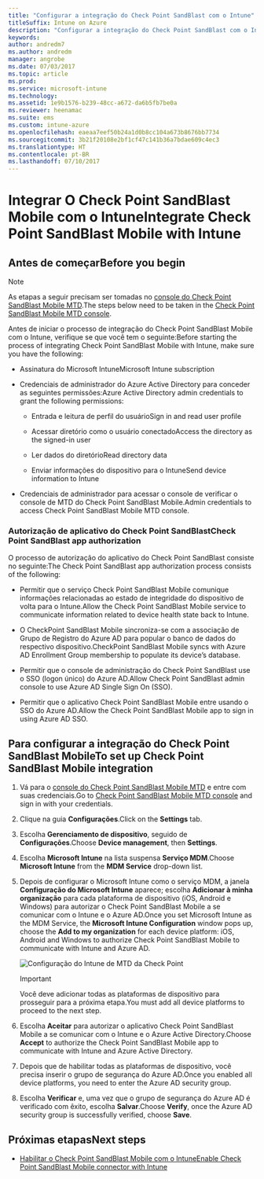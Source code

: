 ```yaml
---
title: "Configurar a integração do Check Point SandBlast com o Intune"
titleSuffix: Intune on Azure
description: "Configurar a integração do Check Point SandBlast com o Intune"
keywords: 
author: andredm7
ms.author: andredm
manager: angrobe
ms.date: 07/03/2017
ms.topic: article
ms.prod: 
ms.service: microsoft-intune
ms.technology: 
ms.assetid: 1e9b1576-b239-48cc-a672-da6b5fb7be0a
ms.reviewer: heenamac
ms.suite: ems
ms.custom: intune-azure
ms.openlocfilehash: eaeaa7eef50b24a1d0b8cc104a673b8676bb7734
ms.sourcegitcommit: 3b21f20108e2bf1cf47c141b36a7bdae609c4ec3
ms.translationtype: HT
ms.contentlocale: pt-BR
ms.lasthandoff: 07/10/2017
---
```

# <a name="integrate-check-point-sandblast-mobile-with-intune"></a><span data-ttu-id="96a21-103">Integrar O Check Point SandBlast Mobile com o Intune</span><span class="sxs-lookup"><span data-stu-id="96a21-103">Integrate Check Point SandBlast Mobile with Intune</span></span>

## <a name="before-you-begin"></a><span data-ttu-id="96a21-104">Antes de começar</span><span class="sxs-lookup"><span data-stu-id="96a21-104">Before you begin</span></span>

> [!NOTE] 
> <span data-ttu-id="96a21-105">As etapas a seguir precisam ser tomadas no [console do Check Point SandBlast Mobile MTD](https://intune-4.eu1.locsec.net/).</span><span class="sxs-lookup"><span data-stu-id="96a21-105">The steps below need to be taken in the [Check Point SandBlast Mobile MTD console](https://intune-4.eu1.locsec.net/).</span></span>

<span data-ttu-id="96a21-106">Antes de iniciar o processo de integração do Check Point SandBlast Mobile com o Intune, verifique se que você tem o seguinte:</span><span class="sxs-lookup"><span data-stu-id="96a21-106">Before starting the process of integrating Check Point SandBlast Mobile with Intune, make sure you have the following:</span></span>

-   <span data-ttu-id="96a21-107">Assinatura do Microsoft Intune</span><span class="sxs-lookup"><span data-stu-id="96a21-107">Microsoft Intune subscription</span></span>

-   <span data-ttu-id="96a21-108">Credenciais de administrador do Azure Active Directory para conceder as seguintes permissões:</span><span class="sxs-lookup"><span data-stu-id="96a21-108">Azure Active Directory admin credentials to grant the following permissions:</span></span>

    -   <span data-ttu-id="96a21-109">Entrada e leitura de perfil do usuário</span><span class="sxs-lookup"><span data-stu-id="96a21-109">Sign in and read user profile</span></span>

    -   <span data-ttu-id="96a21-110">Acessar diretório como o usuário conectado</span><span class="sxs-lookup"><span data-stu-id="96a21-110">Access the directory as the signed-in user</span></span>

    -   <span data-ttu-id="96a21-111">Ler dados do diretório</span><span class="sxs-lookup"><span data-stu-id="96a21-111">Read directory data</span></span>

    -   <span data-ttu-id="96a21-112">Enviar informações do dispositivo para o Intune</span><span class="sxs-lookup"><span data-stu-id="96a21-112">Send device information to Intune</span></span>

-   <span data-ttu-id="96a21-113">Credenciais de administrador para acessar o console de verificar o console de MTD do Check Point SandBlast Mobile.</span><span class="sxs-lookup"><span data-stu-id="96a21-113">Admin credentials to access Check Point SandBlast Mobile MTD console.</span></span>

### <a name="check-point-sandblast-app-authorization"></a><span data-ttu-id="96a21-114">Autorização de aplicativo do Check Point SandBlast</span><span class="sxs-lookup"><span data-stu-id="96a21-114">Check Point SandBlast app authorization</span></span>

<span data-ttu-id="96a21-115">O processo de autorização do aplicativo do Check Point SandBlast consiste no seguinte:</span><span class="sxs-lookup"><span data-stu-id="96a21-115">The Check Point SandBlast app authorization process consists of the following:</span></span>

-   <span data-ttu-id="96a21-116">Permitir que o serviço Check Point SandBlast Mobile comunique informações relacionadas ao estado de integridade do dispositivo de volta para o Intune.</span><span class="sxs-lookup"><span data-stu-id="96a21-116">Allow the Check Point SandBlast Mobile service to communicate information related to device health state back to Intune.</span></span>

-   <span data-ttu-id="96a21-117">O CheckPoint SandBlast Mobile sincroniza-se com a associação de Grupo de Registro do Azure AD para popular o banco de dados do respectivo dispositivo.</span><span class="sxs-lookup"><span data-stu-id="96a21-117">CheckPoint SandBlast Mobile syncs with Azure AD Enrollment Group membership to populate its device’s database.</span></span>

-   <span data-ttu-id="96a21-118">Permitir que o console de administração do Check Point SandBlast use o SSO (logon único) do Azure AD.</span><span class="sxs-lookup"><span data-stu-id="96a21-118">Allow Check Point SandBlast admin console to use Azure AD Single Sign On (SSO).</span></span>

-   <span data-ttu-id="96a21-119">Permitir que o aplicativo Check Point SandBlast Mobile entre usando o SSO do Azure AD.</span><span class="sxs-lookup"><span data-stu-id="96a21-119">Allow the Check Point SandBlast Mobile app to sign in using Azure AD SSO.</span></span>

## <a name="to-set-up-check-point-sandblast-mobile-integration"></a><span data-ttu-id="96a21-120">Para configurar a integração do Check Point SandBlast Mobile</span><span class="sxs-lookup"><span data-stu-id="96a21-120">To set up Check Point SandBlast Mobile integration</span></span>

1.  <span data-ttu-id="96a21-121">Vá para o [console do Check Point SandBlast Mobile MTD](https://intune-4.eu1.locsec.net/) e entre com suas credenciais.</span><span class="sxs-lookup"><span data-stu-id="96a21-121">Go to [Check Point SandBlast Mobile MTD console](https://intune-4.eu1.locsec.net/) and sign in with your credentials.</span></span>

2.  <span data-ttu-id="96a21-122">Clique na guia **Configurações**.</span><span class="sxs-lookup"><span data-stu-id="96a21-122">Click on the **Settings** tab.</span></span>

3.  <span data-ttu-id="96a21-123">Escolha **Gerenciamento de dispositivo**, seguido de **Configurações**.</span><span class="sxs-lookup"><span data-stu-id="96a21-123">Choose **Device management**, then **Settings**.</span></span>

4.  <span data-ttu-id="96a21-124">Escolha **Microsoft Intune** na lista suspensa **Serviço MDM**.</span><span class="sxs-lookup"><span data-stu-id="96a21-124">Choose **Microsoft Intune** from the **MDM Service** drop-down list.</span></span>

5.  <span data-ttu-id="96a21-125">Depois de configurar o Microsoft Intune como o serviço MDM, a janela **Configuração do Microsoft Intune** aparece; escolha **Adicionar à minha organização** para cada plataforma de dispositivo (iOS, Android e Windows) para autorizar o Check Point SandBlast Mobile a se comunicar com o Intune e o Azure AD.</span><span class="sxs-lookup"><span data-stu-id="96a21-125">Once you set Microsoft Intune as the MDM Service, the **Microsoft Intune Configuration** window pops up, choose the **Add to my organization** for each device platform: iOS, Android and Windows to authorize Check Point SandBlast Mobile to communicate with Intune and Azure AD.</span></span>

    ![Configuração do Intune de MTD da Check Point](./media/checkpoint-MTD-1.PNG)

    > [!IMPORTANT]
    > <span data-ttu-id="96a21-127">Você deve adicionar todas as plataformas de dispositivo para prosseguir para a próxima etapa.</span><span class="sxs-lookup"><span data-stu-id="96a21-127">You must add all device platforms to proceed to the next step.</span></span>

6.  <span data-ttu-id="96a21-128">Escolha **Aceitar** para autorizar o aplicativo Check Point SandBlast Mobile a se comunicar com o Intune e o Azure Active Directory.</span><span class="sxs-lookup"><span data-stu-id="96a21-128">Choose **Accept** to authorize the Check Point SandBlast Mobile app to communicate with Intune and Azure Active Directory.</span></span>

7.  <span data-ttu-id="96a21-129">Depois que de habilitar todas as plataformas de dispositivo, você precisa inserir o grupo de segurança do Azure AD.</span><span class="sxs-lookup"><span data-stu-id="96a21-129">Once you enabled all device platforms, you need to enter the Azure AD security group.</span></span>

8.  <span data-ttu-id="96a21-130">Escolha **Verificar** e, uma vez que o grupo de segurança do Azure AD é verificado com êxito, escolha **Salvar**.</span><span class="sxs-lookup"><span data-stu-id="96a21-130">Choose **Verify**, once the Azure AD security group is successfully verified, choose **Save**.</span></span>

## <a name="next-steps"></a><span data-ttu-id="96a21-131">Próximas etapas</span><span class="sxs-lookup"><span data-stu-id="96a21-131">Next steps</span></span>

- [<span data-ttu-id="96a21-132">Habilitar o Check Point SandBlast Mobile com o Intune</span><span class="sxs-lookup"><span data-stu-id="96a21-132">Enable Check Point SandBlast Mobile connector with Intune</span></span>](mtd-connector-enable.md)